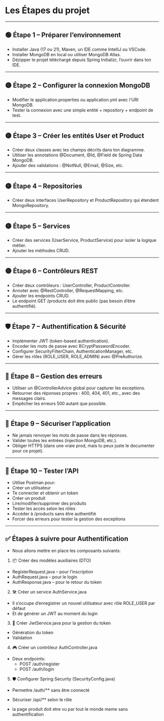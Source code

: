 # Les Étapes du projet

---

## 🟢 Étape 1 – Préparer l’environnement
- Installer Java (17 ou 21), Maven, un IDE comme IntelliJ ou VSCode.
- Installer MongoDB en local ou utiliser MongoDB Atlas.
- Dézipper le projet téléchargé depuis Spring Initializr, l’ouvrir dans ton IDE.

---

## 🟡 Étape 2 – Configurer la connexion MongoDB
- Modifier le application.properties ou application.yml avec l'URI MongoDB.
- Tester la connexion avec une simple entité + repository + endpoint de test.

---

## 🟡 Étape 3 – Créer les entités User et Product
- Créer deux classes avec les champs décrits dans ton diagramme.
- Utiliser les annotations @Document, @Id, @Field de Spring Data MongoDB.
- Ajouter des validations : @NotNull, @Email, @Size, etc.

---

## 🟡 Étape 4 – Repositories
- Créer deux interfaces UserRepository et ProductRepository qui étendent MongoRepository.

---

## 🟡 Étape 5 – Services
- Créer des services (UserService, ProductService) pour isoler la logique métier.
- Ajouter les méthodes CRUD.

---

## 🟡 Étape 6 – Contrôleurs REST
- Créer deux contrôleurs : UserController, ProductController.
- Annoter avec @RestController, @RequestMapping, etc.
- Ajouter les endpoints CRUD.
- Le endpoint GET /products doit être public (pas besoin d’être authentifié).

---

## 🛡️ Étape 7 – Authentification & Sécurité
- Implémenter JWT (token-based authentication).
- Encoder les mots de passe avec BCryptPasswordEncoder.
- Configurer SecurityFilterChain, AuthenticationManager, etc.
- Gérer les rôles (ROLE_USER, ROLE_ADMIN) avec @PreAuthorize.

---

## 🔴 Étape 8 – Gestion des erreurs
- Utiliser un @ControllerAdvice global pour capturer les exceptions.
- Retourner des réponses propres : 400, 404, 401, etc., avec des messages clairs.
- Empêcher les erreurs 500 autant que possible.

---

## 🔐 Étape 9 – Sécuriser l’application
- Ne jamais renvoyer les mots de passe dans les réponses.
- Valider toutes les entrées (injection MongoDB, etc.).
- Obliger HTTPS (dans une vraie prod, mais tu peux juste le documenter pour ce projet).

---

## 🧪 Étape 10 – Tester l’API
- Utilise Postman pour:
- Créer un utilisateur
- Te connecter et obtenir un token
- Créer un produit
- Lire/modifier/supprimer des produits
- Tester les accès selon les rôles
- Accéder à /products sans être authentifié
- Forcer des erreurs pour tester la gestion des exceptions

---


## ✅ Étapes à suivre pour Authentification
- Nous allons mettre en place les composants suivants:

1. 📦 Créer des modèles auxiliaires (DTO)
- RegisterRequest.java – pour l’inscription
- AuthRequest.java – pour le login
- AuthResponse.java – pour le retour du token

2. 🛠️ Créer un service AuthService.java
- Il s’occupe d’enregistrer un nouvel utilisateur avec rôle ROLE_USER par défaut
- Et de générer un JWT au moment du login

3. 🔐 Créer JwtService.java pour la gestion du token
- Génération du token
- Validation

4. 🎮 Créer un contrôleur AuthController.java
- Deux endpoints:
    - POST /auth/register
    - POST /auth/login

5. 🛡️ Configurer Spring Security (SecurityConfig.java)
- Permettre /auth/** sans être connecté
- Sécuriser /api/** selon le rôle

- la page produit doit etre vu par tout le monde meme sans authentification